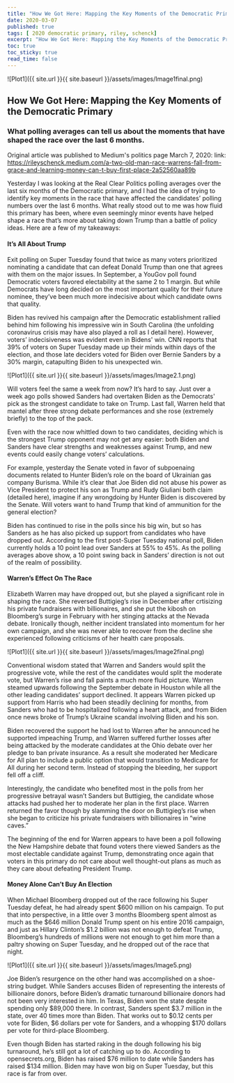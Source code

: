 ```yaml
---
title: "How We Got Here: Mapping the Key Moments of the Democratic Primary "
date: 2020-03-07
published: true
tags: [ 2020 democratic primary, riley, schenck]
excerpt: "How We Got Here: Mapping the Key Moments of the Democratic Primary" 
toc: true
toc_sticky: true
read_time: false
---
```


![Plot1]({{ site.url }}{{ site.baseurl }}/assets/images/Image1final.png)

## How We Got Here: Mapping the Key Moments of the Democratic Primary
### What polling averages can tell us about the moments that have shaped the race over the last 6 months.

Original article was published to Medium's politics page March 7, 2020: link: https://rileyschenck.medium.com/a-two-old-man-race-warrens-fall-from-grace-and-learning-money-can-t-buy-first-place-2a52560aa89b 

Yesterday I was looking at the Real Clear Politics polling averages over the last six months of the Democratic primary, and I had the idea of trying to identify key moments in the race that have affected the candidates’ polling numbers over the last 6 months. What really stood out to me was how fluid this primary has been, where even seemingly minor events have helped shape a race that’s more about taking down Trump than a battle of policy ideas. Here are a few of my takeaways:

#### It’s All About Trump
Exit polling on Super Tuesday found that twice as many voters prioritized nominating a candidate that can defeat Donald Trump than one that agrees with them on the major issues. In September, a YouGov poll found Democratic voters favored electability at the same 2 to 1 margin. But while Democrats have long decided on the most important quality for their future nominee, they’ve been much more indecisive about which candidate owns that quality.

Biden has revived his campaign after the Democratic establishment rallied behind him following his impressive win in South Carolina (the unfolding coronavirus crisis may have also played a roll as I detail here). However, voters’ indecisiveness was evident even in Bidens' win. CNN reports that 39% of voters on Super Tuesday made up their minds within days of the election, and those late deciders voted for Biden over Bernie Sanders by a 30% margin, catapulting Biden to his unexpected win.

![Plot1]({{ site.url }}{{ site.baseurl }}/assets/images/Image2.1.png)

Will voters feel the same a week from now? It’s hard to say. Just over a week ago polls showed Sanders had overtaken Biden as the Democrats' pick as the strongest candidate to take on Trump. Last fall, Warren held that mantel after three strong debate performances and she rose (extremely briefly) to the top of the pack.

Even with the race now whittled down to two candidates, deciding which is the strongest Trump opponent may not get any easier: both Biden and Sanders have clear strengths and weaknesses against Trump, and new events could easily change voters’ calculations.

For example, yesterday the Senate voted in favor of subpoenaing documents related to Hunter Biden’s role on the board of Ukrainian gas company Burisma. While it’s clear that Joe Biden did not abuse his power as Vice President to protect his son as Trump and Rudy Giuliani both claim (detailed here), imagine if any wrongdoing by Hunter Biden is discovered by the Senate. Will voters want to hand Trump that kind of ammunition for the general election?

Biden has continued to rise in the polls since his big win, but so has Sanders as he has also picked up support from candidates who have dropped out. According to the first post-Super Tuesday national poll, Biden currently holds a 10 point lead over Sanders at 55% to 45%. As the polling averages above show, a 10 point swing back in Sanders’ direction is not out of the realm of possibility.

#### Warren’s Effect On The Race
Elizabeth Warren may have dropped out, but she played a significant role in shaping the race. She reversed Buttigieg’s rise in December after crtisizing his private fundraisers with billionaires, and she put the kibosh on Bloomberg’s surge in February with her stinging attacks at the Nevada debate. Ironically though, neither incident translated into momentum for her own campaign, and she was never able to recover from the decline she experienced following criticisms of her health care proposals.

![Plot1]({{ site.url }}{{ site.baseurl }}/assets/images/Image2final.png)

Conventional wisdom stated that Warren and Sanders would split the progressive vote, while the rest of the candidates would split the moderate vote, but Warren’s rise and fall paints a much more fluid picture. Warren steamed upwards following the September debate in Houston while all the other leading candidates’ support declined. It appears Warren picked up support from Harris who had been steadily declining for months, from Sanders who had to be hospitalized following a heart attack, and from Biden once news broke of Trump’s Ukraine scandal involving Biden and his son.

Biden recovered the support he had lost to Warren after he announced he supported impeaching Trump, and Warren suffered further losses after being attacked by the moderate candidates at the Ohio debate over her pledge to ban private insurance. As a result she moderated her Medicare for All plan to include a public option that would transition to Medicare for All during her second term. Instead of stopping the bleeding, her support fell off a cliff.

Interestingly, the candidate who benefited most in the polls from her progressive betrayal wasn’t Sanders but Buttigieg, the candidate whose attacks had pushed her to moderate her plan in the first place. Warren returned the favor though by slamming the door on Buttigieg’s rise when she began to criticize his private fundraisers with billionaires in “wine caves.”

The beginning of the end for Warren appears to have been a poll following the New Hampshire debate that found voters there viewed Sanders as the most electable candidate against Trump, demonstrating once again that voters in this primary do not care about well thought-out plans as much as they care about defeating President Trump.

#### Money Alone Can’t Buy An Election
When Michael Bloomberg dropped out of the race following his Super Tuesday defeat, he had already spent $600 million on his campaign. To put that into perspective, in a little over 3 months Bloomberg spent almost as much as the $646 million Donald Trump spent on his entire 2016 campaign, and just as Hillary Clinton’s $1.2 billion was not enough to defeat Trump, Bloomberg’s hundreds of millions were not enough to get him more than a paltry showing on Super Tuesday, and he dropped out of the race that night.

![Plot1]({{ site.url }}{{ site.baseurl }}/assets/images/Image5.png)

Joe Biden’s resurgence on the other hand was accomplished on a shoe-string budget. While Sanders accuses Biden of representing the interests of billionaire donors, before Biden’s dramatic turnaround billionaire donors had not been very interested in him. In Texas, Biden won the state despite spending only $89,000 there. In contrast, Sanders spent $3.7 million in the state, over 40 times more than Biden. That works out to $0.12 cents per vote for Biden, $6 dollars per vote for Sanders, and a whopping $170 dollars per vote for third-place Bloomberg.

Even though Biden has started raking in the dough following his big turnaround, he’s still got a lot of catching up to do. According to opensecrets.org, Biden has raised $76 million to date while Sanders has raised $134 million. Biden may have won big on Super Tuesday, but this race is far from over.
